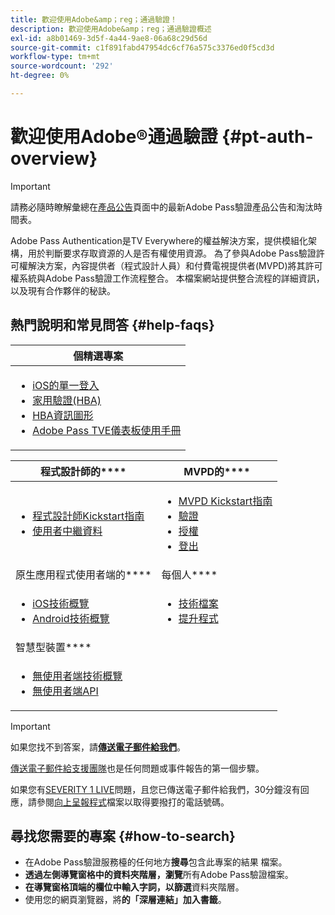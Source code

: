 ```yaml
---
title: 歡迎使用Adobe&amp；reg；通過驗證！
description: 歡迎使用Adobe&amp；reg；通過驗證概述
exl-id: a8b01469-3d5f-4a44-9ae8-06a68c29d56d
source-git-commit: c1f891fabd47954dc6cf76a575c3376ed0f5cd3d
workflow-type: tm+mt
source-wordcount: '292'
ht-degree: 0%

---
```


# 歡迎使用Adobe®通過驗證 {#pt-auth-overview}

>[!IMPORTANT]
>
> 請務必隨時瞭解彙總在[產品公告](/help/authentication/product-announcements.md)頁面中的最新Adobe Pass驗證產品公告和淘汰時間表。

Adobe Pass Authentication是TV Everywhere的權益解決方案，提供模組化架構，用於判斷要求存取資源的人是否有權使用資源。 為了參與Adobe Pass驗證許可權解決方案，內容提供者（程式設計人員）和付費電視提供者(MVPD)將其許可權系統與Adobe Pass驗證工作流程整合。 本檔案網站提供整合流程的詳細資訊，以及現有合作夥伴的秘訣。

## 熱門說明和常見問答 {#help-faqs}

| **個精選專案** |
|------------------------------------------------------------------------------------------------------------------------------------------------------------------------------------------------------------------------------------------------------------------------------------------------------------------------------------------------------------------------------------------------------------------------------------------------------------------------------------------------------------------------------------------------------------------------------------------------------------------------------------------------------------------------------------------------|
| <ul><li>[iOS的單一登入](/help/authentication/integration-guide-programmers/features-standard/sso-access/partner-sso/apple-sso/apple-sso-overview.md)</li><li>[家用驗證(HBA)](/help/authentication/integration-guide-programmers/features-standard/hba-access/home-based-authn-tve.md)</li><li>[HBA資訊圖形](https://dzf8vqv24eqhg.cloudfront.net/userfiles/258/326/ckfinder/files/AdobeNewsletterHBA.pdf)</li><li>[Adobe Pass TVE儀表板使用手冊](/help/authentication/user-guide-tve-dashboard/tve-dashboard-overview.md)</li></ul> |

| 程式設計師的&#x200B;**** | MVPD的&#x200B;**** |
|--------------------------------------------------------------------------------------------------------------------------------------------------------------------------------------------------------------------------------------------------------------------------------|-----------------------------------------------------------------------------------------------------------------------------------------------------------------------------------------------------------------------------------------------------------------------------------------------------------------------------------------------------------------------|
| <ul><li>[程式設計師Kickstart指南](/help/authentication/kickstart/programmer-kickstart-guide.md)</li><li>[使用者中繼資料](/help/authentication/integration-guide-programmers/legacy/rest-api-v1/apis/user-metadata.md)</li></ul> | <ul><li>[MVPD Kickstart指南](/help/authentication/kickstart/mvpd-kickstart-guide.md)</li><li>[驗證](/help/authentication/integration-guide-mvpds/authn-usecase.md)</li><li>[授權](/help/authentication/integration-guide-mvpds/authz-usecase.md)</li><li>[登出](/help/authentication/integration-guide-mvpds/usecase-mvpd-logout.md)</li></ul> |
| 原生應用程式使用者端的&#x200B;**** | 每個人&#x200B;**** |
| <ul><li>[iOS技術概覽](/help/authentication/integration-guide-programmers/legacy/sdks/ios-tvos-sdk/iostvos-sdk-overview.md)</li><li>[Android技術概覽](/help/authentication/integration-guide-programmers/legacy/sdks/android-sdk/android-sdk-overview.md)</li></ul> | <ul><li>[技術檔案](/help/authentication/kickstart/technical-paper.md)</li><li>[提升程式](/help/authentication/kickstart/escalation-procedures.md)</li></ul> |
| 智慧型裝置&#x200B;**** |                                                                                                                                                                                                                                                                                                                                                                       |
| <ul><li>[無使用者端技術概覽](/help/authentication/integration-guide-programmers/legacy/rest-api-v1/rest-api-overview.md)</li><li>[無使用者端API](/help/authentication/integration-guide-programmers/legacy/rest-api-v1/rest-api-reference.md)</li></ul> |                                                                                                                                                                                                                                                                                                                                                                       |

>[!IMPORTANT]
>
> 如果您找不到答案，請&#x200B;[**傳送電子郵件給我們**](mailto:tve-support@adobe.com)。
>
> [傳送電子郵件給支援團隊](mailto:tve-support@adobe.com)也是任何問題或事件報告的第一個步驟。
>
> 如果您有[SEVERITY 1 LIVE](/help/authentication/kickstart/escalation-procedures.md)問題，且您已傳送電子郵件給我們，30分鐘沒有回應，請參閱[向上呈報程式](/help/authentication/kickstart/escalation-procedures.md)檔案以取得要撥打的電話號碼。

## 尋找您需要的專案 {#how-to-search}

* 在Adobe Pass驗證服務檯的任何地方&#x200B;**搜尋**包含此專案的結果
檔案。
* **透過左側導覽窗格中的資料夾階層，瀏覽**&#x200B;所有Adobe Pass驗證檔案。
* **在導覽窗格頂端的欄位中輸入字詞，以篩選**&#x200B;資料夾階層。
* 使用您的網頁瀏覽器，將&#x200B;**的「深層連結」加入書籤**。
